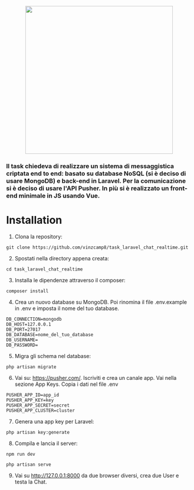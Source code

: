 <p align="center"><a href="https://laravel.com" target="_blank"><img src="https://raw.githubusercontent.com/laravel/art/master/logo-lockup/5%20SVG/2%20CMYK/1%20Full%20Color/laravel-logolockup-cmyk-red.svg" width="400"></a></p>

<h3> Il task chiedeva di realizzare un sistema di messaggistica criptata end to end: basato su database NoSQL (si è deciso di usare MongoDB) e back-end in Laravel. Per la comunicazione si è deciso di usare l'API Pusher. In più si è realizzato un front-end minimale in JS usando Vue. </h3>

# Installation
1. Clona la repository:
```
git clone https://github.com/vinzcamp8/task_laravel_chat_realtime.git
```

2. Spostati nella directory appena creata:
```
cd task_laravel_chat_realtime
```

3. Installa le dipendenze attraverso il composer:
```
composer install
```

4. Crea un nuovo database su MongoDB. Poi rinomina il file .env.example in .env e imposta il nome del tuo database.
```
DB_CONNECTION=mongodb
DB_HOST=127.0.0.1
DB_PORT=27017
DB_DATABASE=nome_del_tuo_database
DB_USERNAME=
DB_PASSWORD=
```

5. Migra gli schema nel database:
```
php artisan migrate
```

6. Vai su: https://pusher.com/. Iscriviti e crea un canale app. Vai nella sezione App Keys. Copia i dati nel file .env 
```
PUSHER_APP_ID=app_id
PUSHER_APP_KEY=key
PUSHER_APP_SECRET=secret
PUSHER_APP_CLUSTER=cluster
```

7. Genera una app key per Laravel:
```
php artisan key:generate
``` 

8. Compila e lancia il server:
```
npm run dev
``` 
```
php artisan serve
``` 
9. Vai su http://127.0.0.1:8000 da due browser diversi, crea due User e testa la Chat.